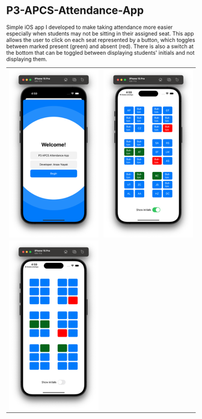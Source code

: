 # P3-APCS-Attendance-App

Simple iOS app I developed to make taking attendance more easier especially when students may not be sitting in their assigned seat. This app allows the user to click on each seat represented by a button, which toggles between marked present (green) and absent (red). There is also a switch at the bottom that can be toggled between displaying students' initials and not displaying them.

<table>
  <tr>
    <td><img src="launchScreen.png" alt="Launch Screen"></td>
    <td><img src="attendanceWithInitials.png" alt="Attendance interface with initials displayed"></td>
  </tr>
  <tr>
    <td><img src="attendanceWOInitials.png" alt="Attendance interface without initials displayed"></td>
  </tr>
</table>



